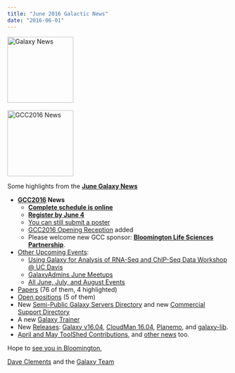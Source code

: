 ```yaml
---
title: "June 2016 Galactic News"
date: "2016-06-01"
---
```

<div class='right'>
<a href='/src/galaxy-updates/2016-06/index.md'><img src="/src/images/galaxy-logos/GalaxyNews.png" alt="Galaxy News" width=150 /></a><br />
<br />
<a href='/src/galaxy-updates/2016-06/index.md#gcc2016'><img src="/src/images/logos/GCC2016LogoTallBig.png" alt="GCC2016 News" width="150" /></a></div>

Some highlights from the **[June Galaxy News](/src/galaxy-updates/2016-06/index.md)**

* **[GCC2016](/src/galaxy-updates/2016-06/index.md#gcc2016) News**
  * **[Complete schedule is online](/src/galaxy-updates/2016-06/index.md#complete-schedule-online)**
  * **[Register by June 4](/src/galaxy-updates/2016-06/index.md#registration-june-4)**
  * [You can still submit a poster](/src/galaxy-updates/2016-06/index.md#posters-there-is-still-space)
  * [GCC2016 Opening Reception](/src/galaxy-updates/2016-06/index.md#opening-reception-added) added
  * Please welcome new GCC sponsor: **[Bloomington Life Sciences Partnership](/src/galaxy-updates/2016-06/index.md#bloomington-life-sciences-partnership)**.
* [Other Upcoming Events](/src/galaxy-updates/2016-06/index.md#upcoming-events):
  * [Using Galaxy for Analysis of RNA-Seq and ChIP-Seq Data Workshop @ UC Davis](/src/galaxy-updates/2016-06/index.md#using-galaxy-for-analysis-of-rna-seq-and-chip-seq-data)
  * [GalaxyAdmins June Meetups](/src/galaxy-updates/2016-06/index.md#galaxyadmins-june-meetups)
  * [All June, July, and August Events](/src/galaxy-updates/2016-06/index.md#june-july-and-august-events)
* [Papers](/src/galaxy-updates/2016-06/index.md#new-papers) (76 of them, 4 highlighted)
* [Open positions](/src/galaxy-updates/2016-06/index.md#whos-hiring) (5 of them)
* New [Semi-Public Galaxy Servers Directory](/src/galaxy-updates/2016-06/index.md#new-semi-public-galaxy-servers-directory) and new [Commercial Support Directory](/src/galaxy-updates/2016-06/index.md#new-commercial-support-directory)
* A new [Galaxy Trainer](/src/galaxy-updates/2016-06/index.md#galaxy-community-hubs) 
* New [Releases](/src/galaxy-updates/2016-06/index.md#releases): [Galaxy v16.04](/src/galaxy-updates/2016-06/index.md#galaxy-v1604), [CloudMan 16.04](/src/galaxy-updates/2016-06/index.md#cloudman-1604), [Planemo](/src/galaxy-updates/2016-06/index.md#planemo-0250---0260), and [galaxy-lib](/src/galaxy-updates/2016-06/index.md#galaxy-lib-1671---1677).
* [April and May ToolShed Contributions](/src/galaxy-updates/2016-06/index.md#toolshed-contributions), and [other news](/src/galaxy-updates/2016-06/index.md#other-news) too.

Hope to [see you in Bloomington](https://gcc2016.iu.edu/),

[Dave Clements](/src/people/dave-clements/index.md) and the [Galaxy Team](/src/galaxy-team/index.md)
